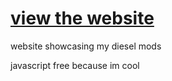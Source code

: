 # [view the website](https://theokrueger-diesel-mods.github.io/website/)

website showcasing my diesel mods

javascript free because im cool
